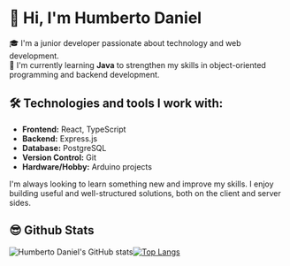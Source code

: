 # 👋 Hi, I'm Humberto Daniel

🎓 I'm a junior developer passionate about technology and web development.  
🚀 I'm currently learning **Java** to strengthen my skills in object-oriented programming and backend development.


## 🛠 Technologies and tools I work with:

-   **Frontend:** React, TypeScript
-   **Backend:** Express.js
-   **Database:** PostgreSQL
-   **Version Control:** Git
-   **Hardware/Hobby:** Arduino projects

I'm always looking to learn something new and improve my skills. I enjoy building useful and well-structured solutions, both on the client and server sides.

## 😎 Github Stats
![Humberto Daniel's GitHub stats](https://github-readme-stats.vercel.app/api?username=eldanielhumberto&show_icons=true&theme=gruvbox)[![Top Langs](https://github-readme-stats.vercel.app/api/top-langs/?username=anuraghazra&theme=gruvbox&layout=compact)](https://github.com/anuraghazra/github-readme-stats)







